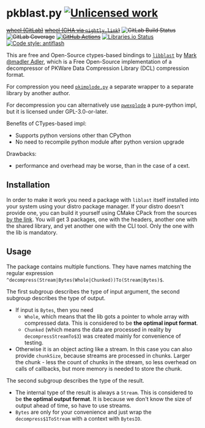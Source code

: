 pkblast.py [![Unlicensed work](https://raw.githubusercontent.com/unlicense/unlicense.org/master/static/favicon.png)](https://unlicense.org/)
==========
~~[wheel (GitLab)](https://gitlab.com/KOLANICH/pkblast.py/-/jobs/artifacts/master/raw/dist/pkblast-0.CI-py3-none-any.whl?job=build)~~
~~[wheel (GHA via `nightly.link`)](https://nightly.link/implode-compression-impls/pkblast.py/workflows/CI/master/pkblast-0.CI-py3-none-any.whl)~~
~~![GitLab Build Status](https://gitlab.com/KOLANICH/pkblast.py/badges/master/pipeline.svg)~~
~~![GitLab Coverage](https://gitlab.com/KOLANICH/pkblast.py/badges/master/coverage.svg)~~
~~[![GitHub Actions](https://github.com/implode-compression-impls/pkblast.py/workflows/CI/badge.svg)](https://github.com/implode-compression-impls/pkblast.py/actions/)~~
[![Libraries.io Status](https://img.shields.io/librariesio/github/implode-compression-impls/pkblast.py.svg)](https://libraries.io/github/implode-compression-impls/pkblast.py)
[![Code style: antiflash](https://img.shields.io/badge/code%20style-antiflash-FFF.svg)](https://codeberg.org/KOLANICH-tools/antiflash.py)

This are free and Open-Source ctypes-based bindings to [`libblast`](https://github.com/madler/zlib/tree/master/contrib/blast) by [Mark @madler Adler](https://github.com/madler), which is a Free Open-Source implementation of a decompressor of PKWare Data Compression Library (DCL) compression format.

For compression you need [`pkimplode.py`](https://codeberg.org/implode-compression-impls/pkimplode.py) a separate wrapper to a separate library by another author.

For decompression you can alternatively use [`pwexplode`](https://github.com/Schallaven/pwexplode) a pure-python impl, but it is licensed under GPL-3.0-or-later.

Benefits of CTypes-based impl:

* Supports python versions other than CPython
* No need to recompile python module after python version upgrade

Drawbacks:
* performance and overhead may be worse, than in the case of a cext.

Installation
------------

In order to make it work you need a package with `liblast` itself installed into your system using your distro package manager. If your distro doesn't provide one, you can build it yourself using CMake CPack from the sources [by the link](https://codeberg.org/implode-compression-impls/libblast). You will get 3 packages, one with the headers, another one with the shared library, and yet another one with the CLI tool. Only the one with the lib is mandatory.

Usage
-----

The package contains multiple functions. They have names matching the regular expression `^decompress(Stream|Bytes(Whole|Chunked))To(Stream|Bytes)$`.

The first subgroup describes the type of input argument, the second subgroup describes the type of output.
* If input is `Bytes`, then you need
    * `Whole`, which means that the lib gots a pointer to whole array with compressed data. This is considered to be **the optimal input format**.
    * `Chunked` (which means the data are processed in reality by `decompressStreamTo$3`) was created mainly for convenience of testing.
* Otherwise it is an object acting like a stream. In this case you can also provide `chunkSize`, because streams are processed in chunks. Larger the chunk - less the count of chunks in the stream, so less overhead on calls of callbacks, but more memory is needed to store the chunk.

The second subgroup describes the type of the result.
* The internal type of the result is always a `Stream`. This is considered to be **the optimal output format**. It is because we don't know the size of output ahead of time, so have to use streams.
* `Bytes` are only for your convenience and just wrap the `decompress$1ToStream` with a context with `BytesIO`.
